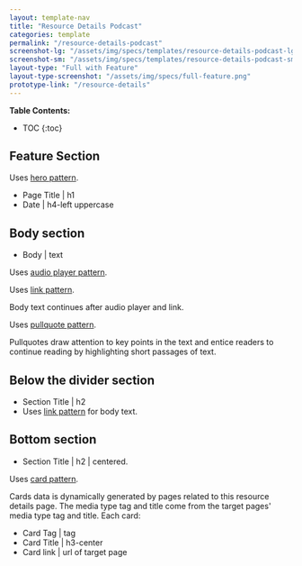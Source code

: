 ```yaml
---
layout: template-nav
title: "Resource Details Podcast"
categories: template
permalink: "/resource-details-podcast"
screenshot-lg: "/assets/img/specs/templates/resource-details-podcast-lg.png"
screenshot-sm: "/assets/img/specs/templates/resource-details-podcast-sm.png"
layout-type: "Full with Feature"
layout-type-screenshot: "/assets/img/specs/full-feature.png"
prototype-link: "/resource-details"
---
```


__Table Contents:__
* TOC
{:toc}

## Feature Section

Uses [hero pattern]().
- Page Title | h1
- Date | h4-left uppercase

## Body section
- Body | text

Uses [audio player pattern](/audio-player).

Uses [link pattern](/link).

Body text continues after audio player and link.

Uses [pullquote pattern](/pullquote).

Pullquotes draw attention to key points in the text and entice readers to continue reading by highlighting short passages of text.

## Below the divider section

- Section Title | h2
- Uses [link pattern](/link) for body text.

## Bottom section

- Section Title | h2 | centered.

Uses [card pattern](/card).

Cards data is dynamically generated by pages related to this resource details page. The media type tag and title come from the target pages' media type tag and title.
Each card:
- Card Tag | tag 
- Card Title | h3-center 
- Card link | url of target page 





